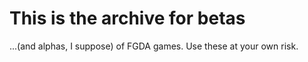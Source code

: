 # This is the archive for betas

...(and alphas, I suppose) of FGDA games.  Use these at your own risk.
